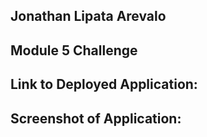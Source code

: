  ## Jonathan Lipata Arevalo 
 ## Module 5 Challenge
 ## Link to Deployed Application:
 ## Screenshot of Application:
